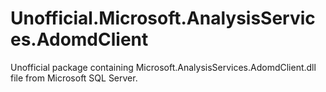 # Unofficial.Microsoft.AnalysisServices.AdomdClient
Unofficial package containing Microsoft.AnalysisServices.AdomdClient.dll file from Microsoft SQL Server.
